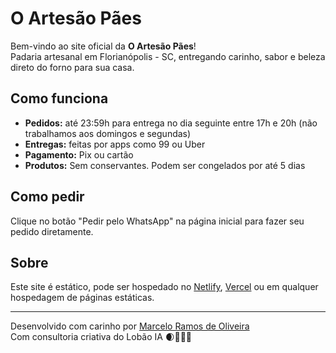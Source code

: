 # O Artesão Pães

Bem-vindo ao site oficial da **O Artesão Pães**!  
Padaria artesanal em Florianópolis - SC, entregando carinho, sabor e beleza direto do forno para sua casa.

## Como funciona

- **Pedidos:** até 23:59h para entrega no dia seguinte entre 17h e 20h (não trabalhamos aos domingos e segundas)
- **Entregas:** feitas por apps como 99 ou Uber
- **Pagamento:** Pix ou cartão
- **Produtos:** Sem conservantes. Podem ser congelados por até 5 dias

## Como pedir

Clique no botão "Pedir pelo WhatsApp" na página inicial para fazer seu pedido diretamente.

## Sobre

Este site é estático, pode ser hospedado no [Netlify](https://www.netlify.com/), [Vercel](https://vercel.com/) ou em qualquer hospedagem de páginas estáticas.

---

Desenvolvido com carinho por [Marcelo Ramos de Oliveira](mailto:marcelo.ramol@gmail.com)  
Com consultoria criativa do Lobão IA 🌒🎩🪷🐺
